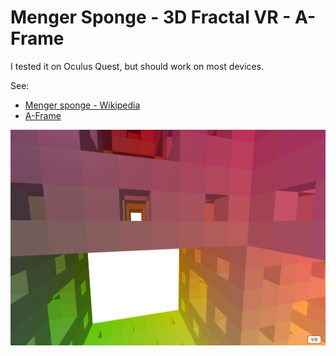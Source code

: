 # Menger Sponge - 3D Fractal VR - A-Frame

I tested it on Oculus Quest, but should work on most devices.

See:

* [Menger sponge - Wikipedia](https://en.wikipedia.org/wiki/Menger_sponge)
* [A-Frame](https://aframe.io)

![screenshot](megner-vr-screenshot.png)
